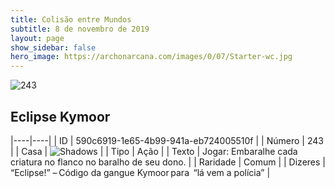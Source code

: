 ```yaml
---
title: Colisão entre Mundos
subtitle: 8 de novembro de 2019
layout: page
show_sidebar: false
hero_image: https://archonarcana.com/images/0/07/Starter-wc.jpg
---
```


![243](https://cdn.keyforgegame.com/media/card_front/pt/452_243_69PXQ3969RCF_pt.png)

## Eclipse Kymoor

|----|----|
| ID | 590c6919-1e65-4b99-941a-eb724005510f |
| Número | 243 |
| Casa | ![Shadows](https://archonarcana.com/images/thumb/e/ee/Shadows.png/22px-Shadows.png "Sombras") |
| Tipo | Ação |
| Texto | Jogar: Embaralhe cada criatura no flanco no baralho de seu dono. |
| Raridade | Comum |
| Dizeres | “Eclipse!” – Código da gangue Kymoor para  “lá vem a polícia” |